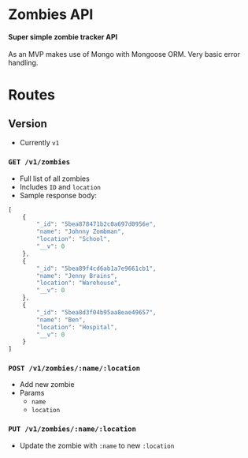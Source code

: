 # Zombies API
#### Super simple zombie tracker API

As an MVP makes use of Mongo with Mongoose ORM. Very basic error handling.

# Routes

## Version
- Currently `v1`

### `GET /v1/zombies`
- Full list of all zombies
- Includes `ID` and `location`
- Sample response body:

```js
[
    {
        "_id": "5bea878471b2c0a697d0956e",
        "name": "Johnny Zombman",
        "location": "School",
        "__v": 0
    },
    {
        "_id": "5bea89f4cd6ab1a7e9661cb1",
        "name": "Jenny Brains",
        "location": "Warehouse",
        "__v": 0
    },
    {
        "_id": "5bea8d3f04b95aa8eae49657",
        "name": "Ben",
        "location": "Hospital",
        "__v": 0
    }
]
```


### `POST /v1/zombies/:name/:location`
- Add new zombie
- Params
  - `name`
  - `location`


### `PUT /v1/zombies/:name/:location`
- Update the zombie with `:name` to new `:location`
